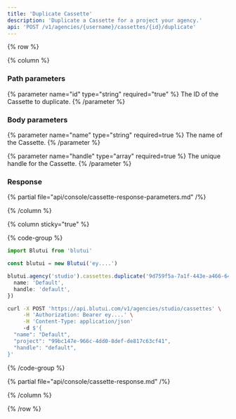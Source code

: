 ```yaml
---
title: 'Duplicate Cassette'
description: 'Duplicate a Cassette for a project your agency.'
api: 'POST /v1/agencies/{username}/cassettes/{id}/duplicate'
---
```


{% row %}

{% column %}
### Path parameters

{% parameter name="id" type="string" required="true" %}
The ID of the Cassette to duplicate.
{% /parameter %}

### Body parameters

{% parameter name="name" type="string" required=true %}
The name of the Cassette.
{% /parameter %}

{% parameter name="handle" type="array" required=true %}
The unique handle for the Cassette.
{% /parameter %}

### Response

{% partial file="api/console/cassette-response-parameters.md" /%}

{% /column %}

{% column sticky="true" %}

{% code-group %}

```ts {% process=false filename="Node.js" %}
import Blutui from 'blutui'

const blutui = new Blutui('ey....')

blutui.agency('studio').cassettes.duplicate('9d759f5a-7a1f-443e-a466-6471da1d367b', {
  name: 'Default',
  handle: 'default',
})
```

```bash {% process=false filename="cURL" %}
curl -X POST 'https://api.blutui.com/v1/agencies/studio/cassettes' \
     -H 'Authorization: Bearer ey....' \
     -H 'Content-Type: application/json'
     -d $'{
  "name": "Default",
  "project": "99bc147e-966c-4dd0-8def-de817c63cf41",
  "handle": "default",
}'
```

{% /code-group %}

{% partial file="api/console/cassette-response.md" /%}

{% /column %}

{% /row %}
